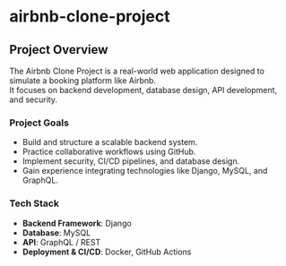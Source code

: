# airbnb-clone-project
## Project Overview
The Airbnb Clone Project is a real-world web application designed to simulate a booking platform like Airbnb.  
It focuses on backend development, database design, API development, and security.  

### Project Goals
- Build and structure a scalable backend system.
- Practice collaborative workflows using GitHub.
- Implement security, CI/CD pipelines, and database design.
- Gain experience integrating technologies like Django, MySQL, and GraphQL.

### Tech Stack
- **Backend Framework**: Django
- **Database**: MySQL
- **API**: GraphQL / REST
- **Deployment & CI/CD**: Docker, GitHub Actions